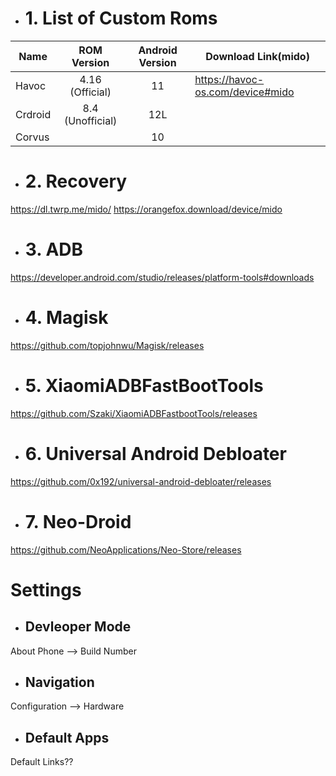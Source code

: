 - # 1. List of Custom Roms
| Name | ROM Version |Android Version | Download Link(mido) |
|-|:-:|:-:|-|
| Havoc | 4.16 (Official) | 11 | https://havoc-os.com/device#mido |
| Crdroid | 8.4 (Unofficial) | 12L | |
| Corvus | | 10 |


- # 2. Recovery
https://dl.twrp.me/mido/
https://orangefox.download/device/mido

- # 3. ADB
https://developer.android.com/studio/releases/platform-tools#downloads

- # 4. Magisk
https://github.com/topjohnwu/Magisk/releases

- # 5. XiaomiADBFastBootTools
https://github.com/Szaki/XiaomiADBFastbootTools/releases

- # 6. Universal Android Debloater
https://github.com/0x192/universal-android-debloater/releases

- # 7. Neo-Droid
https://github.com/NeoApplications/Neo-Store/releases

# Settings

- ## Devleoper Mode

About Phone --> Build Number

- ## Navigation

Configuration --> Hardware

- ## Default Apps

Default Links??
